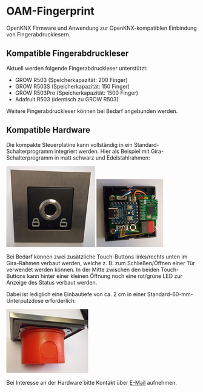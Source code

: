 # OAM-Fingerprint

OpenKNX Firmware und Anwendung zur OpenKNX-kompatiblen Einbindung von Fingerabdrucklesern.

## Kompatible Fingerabdruckleser

Aktuell werden folgende Fingerabdruckleser unterstützt:
- GROW R503 (Speicherkapazität: 200 Finger)
- GROW R503S (Speicherkapazität: 150 Finger)
- GROW R503Pro (Speicherkapazität: 1500 Finger)
- Adafruit R503 (identisch zu GROW R503)

Weitere Fingerabdruckleser können bei Bedarf angebunden werden.

## Kompatible Hardware

Die kompakte Steuerplatine kann vollständig in ein Standard-Schalterprogramm integriert werden. Hier als Beispiel mit Gira-Schalterprogramm in matt schwarz und Edelstahlrahmen:

<kbd>![Gira vorne](hardware/fingerprint-with-gira-front.jpg)</kbd>
<kbd>![Gira hinten](hardware/fingerprint-with-gira-back.jpg)</kbd>

Bei Bedarf können zwei zusätzliche Touch-Buttons links/rechts unten im Gira-Rahmen verbaut werden, welche z. B. zum Schließen/Öffnen einer Tür verwendet werden können. In der Mitte zwischen den beiden Touch-Buttons kann hinter einer kleinen Öffnung noch eine rot/grüne LED zur Anzeige des Status verbaut werden.

Dabei ist lediglich eine Einbautiefe von ca. 2 cm in einer Standard-60-mm-Unterputzdose erforderlich:

<kbd>![Gira vorne](hardware/fingerprint-in-mounting-box.jpg)</kbd>

Bei Interesse an der Hardware bitte Kontakt über [E-Mail](mailto:info@ab-smarthouse.com?subject=[OpenKNX]%20Fingerprint) aufnehmen.